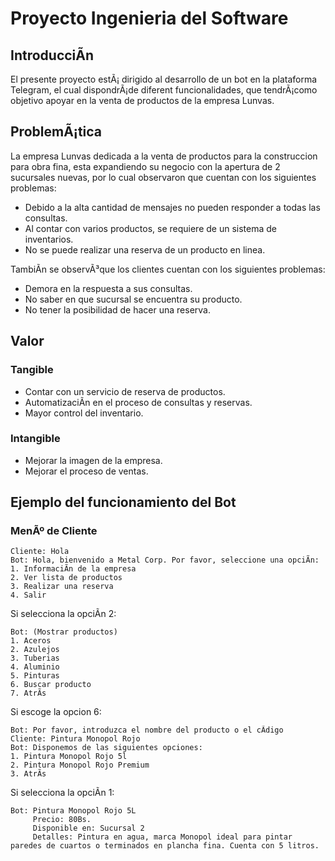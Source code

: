 # Proyecto Ingenieria del Software

## IntroducciÃn
El presente proyecto estÃ¡ dirigido al desarrollo de un bot en la plataforma Telegram, el cual dispondrÃ¡de diferent funcionalidades, que tendrÃ¡como objetivo apoyar en la venta de productos de la empresa Lunvas.

## ProblemÃ¡tica
La empresa Lunvas dedicada a la venta de productos para la construccion para obra fina, esta expandiendo su negocio con la apertura de 2 sucursales nuevas, por lo cual observaron que cuentan con los siguientes problemas:

* Debido a la alta cantidad de mensajes no pueden responder a todas las consultas.
* Al contar con varios productos, se requiere de un sistema de inventarios.
* No se puede realizar una reserva de un producto en linea.

TambiÃn se observÃ³que los clientes cuentan con los siguientes problemas:
* Demora en la respuesta a sus consultas.
* No saber en que sucursal se encuentra su producto.
* No tener la posibilidad de hacer una reserva.
 
## Valor

### Tangible
* Contar con un servicio de reserva de productos.
* AutomatizaciÃn en el proceso de consultas y reservas.
* Mayor control del inventario.
### Intangible
* Mejorar la imagen de la empresa.
* Mejorar el proceso de ventas.

## Ejemplo del funcionamiento del Bot
### MenÃº de Cliente
``` 
Cliente: Hola
Bot: Hola, bienvenido a Metal Corp. Por favor, seleccione una opciÃn:
1. InformaciÃn de la empresa
2. Ver lista de productos
3. Realizar una reserva
4. Salir
```
Si selecciona la opciÃn 2:
```
Bot: (Mostrar productos)
1. Aceros
2. Azulejos
3. Tuberias
4. Aluminio
5. Pinturas
6. Buscar producto
7. AtrÃs
```
Si escoge la opcion 6:
```
Bot: Por favor, introduzca el nombre del producto o el cÃdigo
Cliente: Pintura Monopol Rojo
Bot: Disponemos de las siguientes opciones:
1. Pintura Monopol Rojo 5l
2. Pintura Monopol Rojo Premium
3. AtrÃs
```
Si selecciona la opciÃn 1:
```
Bot: Pintura Monopol Rojo 5L
     Precio: 80Bs.
     Disponible en: Sucursal 2
     Detalles: Pintura en agua, marca Monopol ideal para pintar paredes de cuartos o terminados en plancha fina. Cuenta con 5 litros.
```

